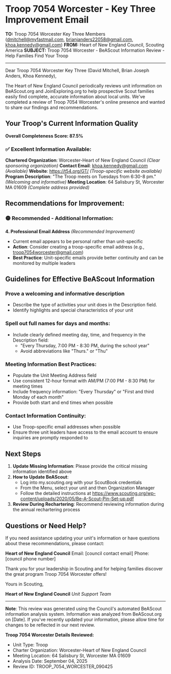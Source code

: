 # Troop 7054 Worcester - Key Three Improvement Email

**TO:** Troop 7054 Worcester Key Three Members (dmitchell@myfastmail.com, brianjanders22058@gmail.com, khoa.kennedy@gmail.com)
**FROM:** Heart of New England Council, Scouting America
**SUBJECT:** Troop 7054 Worcester - BeAScout Information Review - Help Families Find Your Troop

---

Dear Troop 7054 Worcester Key Three (David Mitchell, Brian Joseph Anders, Khoa Kennedy),

The Heart of New England Council periodically reviews unit information on BeAScout.org and JoinExploring.org to help prospective Scout families easily find complete, accurate information about local units. We've completed a review of Troop 7054 Worcester's online presence and wanted to share our findings and recommendations.

## Your Troop's Current Information Quality

**Overall Completeness Score: 87.5%**

### ✅ **Excellent Information Available:**
**Chartered Organization**: Worcester-Heart of New England Council *(Clear sponsoring organization)*
**Contact Email**: khoa.kennedy@gmail.com *(Available)*
**Website**: https://t54.org/GT/ *(Troop-specific website available)*
**Program Description**: "The Troop meets on Tuesdays from 6:30-8 pm." *(Welcoming and informative)*
**Meeting Location**: 64 Salisbury St, Worcester MA 01609 *(Complete address provided)*

## Recommendations for Improvement:

### 🟡 **Recommended - Additional Information:**

**4. Professional Email Address** *(Recommended Improvement)*
- Current email appears to be personal rather than unit-specific
- **Action**: Consider creating a troop-specific email address (e.g., troop7054worcester@gmail.com)
- **Best Practice**: Unit-specific emails provide better continuity and can be monitored by multiple leaders

## Guidelines for Effective BeAScout Information

### **Prove a welcoming and informative description**
- Describe the type of activities your unit does in the Description field.
- Identify highlights and special characteristics of your unit

### **Spell out full names for days and months:**
- Include clearly defined meeting day, time, and frequency in the Description field:
  - "Every Thursday, 7:00 PM - 8:30 PM, during the school year"
  - Avoid abbreviations like "Thurs." or "Thu"

### **Meeting Information Best Practices:**
- Populate the Unit Meeting Address field
- Use consistent 12-hour format with AM/PM (7:00 PM - 8:30 PM) for meeting times
- Include frequency information: "Every Thursday" or "First and third Monday of each month"
- Provide both start and end times when possible

### **Contact Information Continuity:**
- Use Troop-specific email addresses when possible
- Ensure three unit leaders have access to the email account to ensure inquiries are promptly responded to

## Next Steps

1. **Update Missing Information**: Please provide the critical missing information identified above
2. **How to Update BeAScout**: 
   - Log into my.scouting.org with your ScoutBook credentials
   - From the Menu, select your unit and then Organization Manager
   - Follow the detailed instructions at
     https://www.scouting.org/wp-content/uploads/2020/05/Be-A-Scout-Pin-Set-up.pdf
3. **Review During Rechartering**: Recommend reviewing information during the annual rechartering process

## Questions or Need Help?

If you need assistance updating your unit's information or have questions about these recommendations, please contact:

**Heart of New England Council**
Email: [council contact email]
Phone: [council phone number]

Thank you for your leadership in Scouting and for helping families discover the great program Troop 7054 Worcester offers!

Yours in Scouting,

**Heart of New England Council**
*Unit Support Team*

---

**Note**: This review was generated using the Council's automated BeAScout information analysis system. Information was analyzed from BeAScout.org on [Date]. If you've recently updated your information, please allow time for changes to be reflected in our next review.

**Troop 7054 Worcester Details Reviewed:**
- Unit Type: Troop
- Charter Organization: Worcester-Heart of New England Council
- Meeting Location: 64 Salisbury St, Worcester MA 01609
- Analysis Date: September 04, 2025
- Review ID: TROOP_7054_WORCESTER_090425